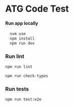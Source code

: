 # ATG Code Test

#### Run app locally

```bash
  nvm use
  npm install
  npm run dev
```

### Run lint

```bash
npm run lint

npm run check-types

```

### Run tests

```bash
npm run test:e2e
```
